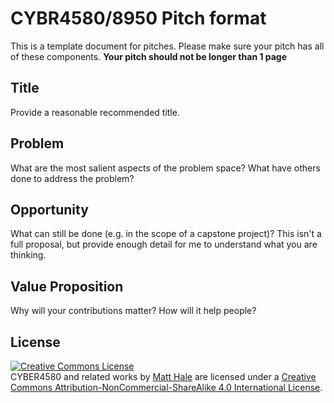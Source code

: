 # CYBR4580/8950 Pitch format
This is a template document for pitches. Please make sure your pitch has all of these components. **Your pitch should not be longer than 1 page**

## Title
Provide a reasonable recommended title. 

## Problem
What are the most salient aspects of the problem space? What have others done to address the problem? 

## Opportunity 
What can still be done (e.g. in the scope of a capstone project)? This isn't a full proposal, but provide enough detail for me to understand what you are thinking.

## Value Proposition
Why will your contributions matter? How will it help people?

## License
<a rel="license" href="http://creativecommons.org/licenses/by-nc-sa/4.0/"><img alt="Creative Commons License" style="border-width:0" src="https://i.creativecommons.org/l/by-nc-sa/4.0/88x31.png" /></a><br /><span xmlns:dct="http://purl.org/dc/terms/" property="dct:title">CYBER4580 and related works</span> by <a xmlns:cc="http://creativecommons.org/ns#" href="http://faculty.ist.unomaha.edu/mlhale" property="cc:attributionName" rel="cc:attributionURL">Matt Hale</a> are licensed under a <a rel="license" href="http://creativecommons.org/licenses/by-nc-sa/4.0/">Creative Commons Attribution-NonCommercial-ShareAlike 4.0 International License</a>.
